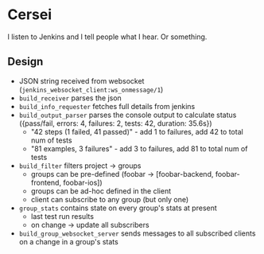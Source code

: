 # Cersei

I listen to Jenkins and I tell people what I hear. Or something.

## Design

- JSON string received from websocket
  (`jenkins_websocket_client:ws_onmessage/1`)
- `build_receiver` parses the json
- `build_info_requester` fetches full details from jenkins
- `build_output_parser` parses the console output to calculate status
  ({pass/fail, errors: 4, failures: 2, tests: 42, duration: 35.6s})
  - "42 steps (1 failed, 41 passed)" - add 1 to failures, add 42 to
    total num of tests
  - "81 examples, 3 failures" - add 3 to failures, add 81 to total num
    of tests
- `build_filter` filters project -> groups
  - groups can be pre-defined (foobar ->
    [foobar-backend, foobar-frontend, foobar-ios])
  - groups can be ad-hoc defined in the client
  - client can subscribe to any group (but only one)
- `group_stats` contains state on every group's stats at present
  - last test run results
  - on change -> update all subscribers
- `build_group_websocket_server` sends messages to all subscribed
  clients on a change in a group's stats
  
